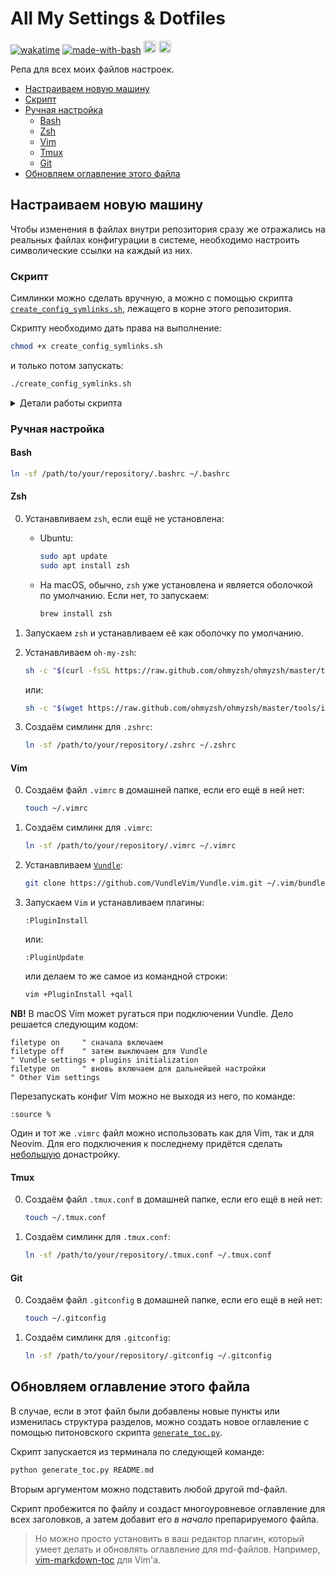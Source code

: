# All My Settings & Dotfiles

[![wakatime](https://wakatime.com/badge/user/45d08a79-2677-4493-83b7-77be5bfef3a9/project/bd858417-61db-4956-9166-d6f1bd51569f.svg)](https://wakatime.com/badge/user/45d08a79-2677-4493-83b7-77be5bfef3a9/project/bd858417-61db-4956-9166-d6f1bd51569f)
[![made-with-bash](https://img.shields.io/badge/Made%20with-Bash-1f425f.svg)](https://www.gnu.org/software/bash/)
<img src="https://img.shields.io/badge/VIM-%2311AB00.svg?&style=for-the-badge&logo=vim&logoColor=white" alt="vim" height="20" style="border-radius:3px">
<img src="https://img.shields.io/badge/tmux-1BB91F?style=for-the-badge&logo=tmux&logoColor=white" alt="tmux" height="20" style="border-radius:3px">

Репа для всех моих файлов настроек.

- [Настраиваем новую машину](#настраиваем-новую-машину)
- [Скрипт](#скрипт)
- [Ручная настройка](#ручная-настройка)
    - [Bash](#bash)
    - [Zsh](#zsh)
    - [Vim](#vim)
    - [Tmux](#tmux)
    - [Git](#git)
- [Обновляем оглавление этого файла](#обновляем-оглавление-этого-файла)

## Настраиваем новую машину

Чтобы изменения в файлах внутри репозитория сразу же отражались на реальных файлах конфигурации в системе, необходимо настроить символические ссылки на каждый из них.

### Скрипт

Симлинки можно сделать вручную, а можно с помощью скрипта [`create_config_symlinks.sh`](create_config_symlinks.sh), лежащего в корне этого репозитория.

Скрипту необходимо дать права на выполнение:

```bash
chmod +x create_config_symlinks.sh
```

и только потом запускать:

```bash
./create_config_symlinks.sh
```

<details>
  <summary>Детали работы скрипта</summary>
    <ol>
      <li>Заходим в директорию скрипта с помощью команды <code>cd</code>. Путь до неё берём из переменной <code>${BASH_SOURCE[0]}</code>.</li>
      <li>Определяем абсолютный путь до директории со скриптом (и, соответственно, с файлами) с помощью <code>pwd</code>.</li>
      <li>Объявляем функцию <code>check_and_create_symlink()</code>, которая принимает на вход имя конфигурационного файла и производим проверки:
        <ul>
          <li>Если симлинк уже существует и указывает на нужный нам файл, то ничего не делаем.</li>
          <li>Если симлинк есть, но ведёт в другое место, то перезаписываем его на файл из той директории, в которой находится скрипт.</li>
          <li>Если симлинка нет, то создаём его.</li>
          <li>Путь до домашней папки определяем с помощью переменной <code>$HOME</code>.</li>
        </ul>
      <li>Имена конфигурационных файлов храним в массиве <code>files</code>. Мы итерируемся по этому массиву в цикле <code>for</code> и передаём имя каждого файла в функцию <code>check_and_create_symlink()</code> в качестве аргумента.</li>
      <li>В конце выводим в консоль сообщение о том, что работа скрипта завершена.</li>
    </ol>
</details>


### Ручная настройка

#### Bash

```sh
ln -sf /path/to/your/repository/.bashrc ~/.bashrc
```

#### Zsh

0. Устанавливаем `zsh`, если ещё не установлена:

    * Ubuntu:

        ```sh
        sudo apt update
        sudo apt install zsh
        ```

    * На macOS, обычно, `zsh` уже установлена и является оболочкой по умолчанию. Если нет, то запускаем:

        ```sh
        brew install zsh
        ```

0. Запускаем `zsh` и устанавливаем её как оболочку по умолчанию.

0. Устанавливаем `oh-my-zsh`:

    ```sh
    sh -c "$(curl -fsSL https://raw.github.com/ohmyzsh/ohmyzsh/master/tools/install.sh)"
    ```

    или:

    ```sh
    sh -c "$(wget https://raw.github.com/ohmyzsh/ohmyzsh/master/tools/install.sh -O -)"
    ```

0. Создаём симлинк для `.zshrc`:

    ```sh
    ln -sf /path/to/your/repository/.zshrc ~/.zshrc
    ```

#### Vim

0. Создаём файл `.vimrc` в домашней папке, если его ещё в ней нет:

    ```sh
    touch ~/.vimrc
    ```

0. Создаём симлинк для `.vimrc`:

    ```sh
    ln -sf /path/to/your/repository/.vimrc ~/.vimrc
    ```

0. Устанавливаем [`Vundle`](https://github.com/VundleVim/Vundle.vim#quick-start):

    ```sh
    git clone https://github.com/VundleVim/Vundle.vim.git ~/.vim/bundle/Vundle.vim
    ```

0. Запускаем `Vim` и устанавливаем плагины:

    ```vim
    :PluginInstall
    ```

    или:

    ```vim
    :PluginUpdate
    ```

    или делаем то же самое из командной строки:

    ```sh
    vim +PluginInstall +qall
    ```

__NB!__ В macOS Vim может ругаться при подключении Vundle. Дело решается следующим кодом:

```vim
filetype on     " сначала включаем
filetype off    " затем выключаем для Vundle
" Vundle settings + plugins initialization
filetype on     " вновь включаем для дальнейшей настройки
" Other Vim settings
```

Перезапускать конфиг Vim можно не выходя из него, по команде:

```vim
:source %
```

Один и тот же `.vimrc` файл можно использовать как для Vim, так и для Neovim. Для его подключения к последнему придётся сделать [небольшую](https://neovim.io/doc/user/nvim.html#nvim-from-vim) донастройку.

#### Tmux

0. Создаём файл `.tmux.conf` в домашней папке, если его ещё в ней нет:

    ```sh
    touch ~/.tmux.conf
    ```

0. Создаём симлинк для `.tmux.conf`:

    ```sh
    ln -sf /path/to/your/repository/.tmux.conf ~/.tmux.conf
    ```

#### Git

0. Создаём файл `.gitconfig` в домашней папке, если его ещё в ней нет:

    ```sh
    touch ~/.gitconfig
    ```

0. Создаём симлинк для `.gitconfig`:

    ```sh
    ln -sf /path/to/your/repository/.gitconfig ~/.gitconfig
    ```

## Обновляем оглавление этого файла

В случае, если в этот файл были добавлены новые пункты или изменилась структура разделов,
можно создать новое оглавление с помощью питоновского скрипта [`generate_toc.py`](generate_toc.py).

Скрипт запускается из терминала по следующей команде:

```sh
python generate_toc.py README.md
```

Вторым аргументом можно подставить любой другой md-файл.

Скрипт пробежится по файлу и создаст многоуровневое оглавление для всех заголовков, а затем добавит его *в начало* препарируемого файла.

> Но можно просто установить в ваш редактор плагин, который умеет делать и обновлять оглавление для md-файлов. Например, [vim-markdown-toc](https://github.com/mzlogin/vim-markdown-toc) для Vim'а.